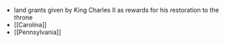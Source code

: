 - land grants given by King Charles II as rewards for his restoration to the throne
- [[Carolina]]
- [[Pennsylvania]]